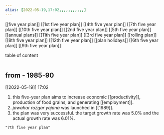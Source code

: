 ```yaml
---
alias: [2022-05-19,17:02,,,,,,,,,,,]
---
```

[[five year plan]]
[[1st five year plan]]    [[4th five year plan]]  [[7th five year plan]]   [[10th five year plan]]
[[2nd five year plan]]  [[5th five year plan]]   [[annual plans]]           [[11th five year plan]]
[[3rd five year plan]]   [[rolling plan]]             [[8th five year plan]]   [[12th five year plan]]
[[plan holidays]]          [[6th five year plan]]   [[9th five year plan]]

table of content
```toc
```
## from - 1985-90
[[2022-05-19]] 17:02
1. this five-year plan aims to increase economic [[productivity]], production of food grains, and generating [[employment]].
2. *jawahar rozgar yojana* was launched in [[1989]].
3. the plan was very successful. the target growth rate was 5.0% and the actual growth rate was 6.01%.
```query
"7th five year plan"
```